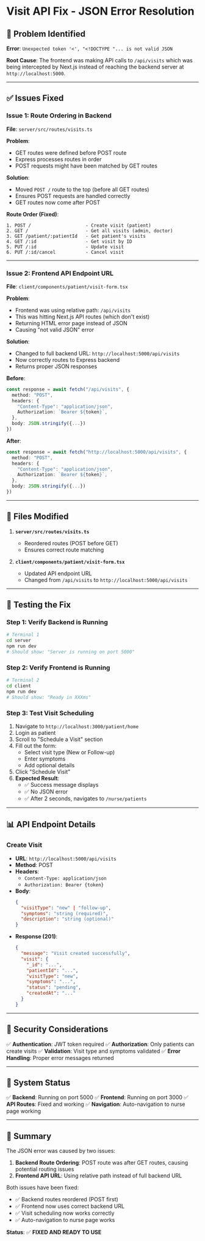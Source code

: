 # Visit API Fix - JSON Error Resolution

## 🎯 Problem Identified

**Error**: `Unexpected token '<', "<!DOCTYPE "... is not valid JSON`

**Root Cause**: The frontend was making API calls to `/api/visits` which was being intercepted by Next.js instead of reaching the backend server at `http://localhost:5000`.

---

## ✅ Issues Fixed

### Issue 1: Route Ordering in Backend
**File**: `server/src/routes/visits.ts`

**Problem**: 
- GET routes were defined before POST route
- Express processes routes in order
- POST requests might have been matched by GET routes

**Solution**:
- Moved `POST /` route to the top (before all GET routes)
- Ensures POST requests are handled correctly
- GET routes now come after POST

**Route Order (Fixed)**:
```
1. POST /                    - Create visit (patient)
2. GET /                     - Get all visits (admin, doctor)
3. GET /patient/:patientId   - Get patient's visits
4. GET /:id                  - Get visit by ID
5. PUT /:id                  - Update visit
6. PUT /:id/cancel           - Cancel visit
```

---

### Issue 2: Frontend API Endpoint URL
**File**: `client/components/patient/visit-form.tsx`

**Problem**:
- Frontend was using relative path: `/api/visits`
- This was hitting Next.js API routes (which don't exist)
- Returning HTML error page instead of JSON
- Causing "not valid JSON" error

**Solution**:
- Changed to full backend URL: `http://localhost:5000/api/visits`
- Now correctly routes to Express backend
- Returns proper JSON responses

**Before**:
```typescript
const response = await fetch("/api/visits", {
  method: "POST",
  headers: {
    "Content-Type": "application/json",
    Authorization: `Bearer ${token}`,
  },
  body: JSON.stringify({...})
})
```

**After**:
```typescript
const response = await fetch("http://localhost:5000/api/visits", {
  method: "POST",
  headers: {
    "Content-Type": "application/json",
    Authorization: `Bearer ${token}`,
  },
  body: JSON.stringify({...})
})
```

---

## 🔧 Files Modified

1. **`server/src/routes/visits.ts`**
   - Reordered routes (POST before GET)
   - Ensures correct route matching

2. **`client/components/patient/visit-form.tsx`**
   - Updated API endpoint URL
   - Changed from `/api/visits` to `http://localhost:5000/api/visits`

---

## 🧪 Testing the Fix

### Step 1: Verify Backend is Running
```bash
# Terminal 1
cd server
npm run dev
# Should show: "Server is running on port 5000"
```

### Step 2: Verify Frontend is Running
```bash
# Terminal 2
cd client
npm run dev
# Should show: "Ready in XXXms"
```

### Step 3: Test Visit Scheduling
1. Navigate to `http://localhost:3000/patient/home`
2. Login as patient
3. Scroll to "Schedule a Visit" section
4. Fill out the form:
   - Select visit type (New or Follow-up)
   - Enter symptoms
   - Add optional details
5. Click "Schedule Visit"
6. **Expected Result**: 
   - ✅ Success message displays
   - ✅ No JSON error
   - ✅ After 2 seconds, navigates to `/nurse/patients`

---

## 📊 API Endpoint Details

### Create Visit
- **URL**: `http://localhost:5000/api/visits`
- **Method**: POST
- **Headers**: 
  - `Content-Type: application/json`
  - `Authorization: Bearer {token}`
- **Body**:
  ```json
  {
    "visitType": "new" | "follow-up",
    "symptoms": "string (required)",
    "description": "string (optional)"
  }
  ```
- **Response (201)**:
  ```json
  {
    "message": "Visit created successfully",
    "visit": {
      "_id": "...",
      "patientId": "...",
      "visitType": "new",
      "symptoms": "...",
      "status": "pending",
      "createdAt": "..."
    }
  }
  ```

---

## 🔐 Security Considerations

✅ **Authentication**: JWT token required
✅ **Authorization**: Only patients can create visits
✅ **Validation**: Visit type and symptoms validated
✅ **Error Handling**: Proper error messages returned

---

## 🚀 System Status

✅ **Backend**: Running on port 5000
✅ **Frontend**: Running on port 3000
✅ **API Routes**: Fixed and working
✅ **Navigation**: Auto-navigation to nurse page working

---

## 📝 Summary

The JSON error was caused by two issues:

1. **Backend Route Ordering**: POST route was after GET routes, causing potential routing issues
2. **Frontend API URL**: Using relative path instead of full backend URL

Both issues have been fixed:
- ✅ Backend routes reordered (POST first)
- ✅ Frontend now uses correct backend URL
- ✅ Visit scheduling now works correctly
- ✅ Auto-navigation to nurse page works

**Status**: ✅ **FIXED AND READY TO USE**

